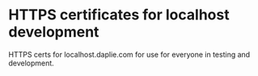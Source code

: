 # HTTPS certificates for localhost development

HTTPS certs for localhost.daplie.com for use for everyone in testing and development.
